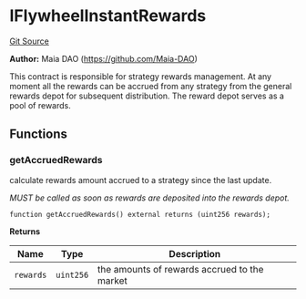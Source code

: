 # IFlywheelInstantRewards
[Git Source](https://github.com/Maia-DAO/test-env-V2/blob/84b5f9e8695c91ddb02f27bb3dfb1c652f55ced4/rewards/interfaces/IFlywheelInstantRewards.sol)

**Author:**
Maia DAO (https://github.com/Maia-DAO)

This contract is responsible for strategy rewards management.
At any moment all the rewards can be accrued from any strategy
from the general rewards depot for subsequent distribution.
The reward depot serves as a pool of rewards.


## Functions
### getAccruedRewards

calculate rewards amount accrued to a strategy since the last update.

*MUST be called as soon as rewards are deposited into the rewards depot.*


```solidity
function getAccruedRewards() external returns (uint256 rewards);
```
**Returns**

|Name|Type|Description|
|----|----|-----------|
|`rewards`|`uint256`|the amounts of rewards accrued to the market|



